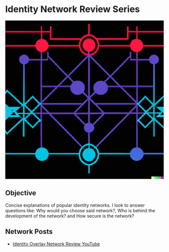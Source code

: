 # Identity Network Review Series

![Synth](./Assets/Synth.png)

## Objective

Concise explanations of popular identity networks. I look to answer questions like: Why would you choose said network?, Who is behind the development of the network? and How secure is the network?

## Network Posts

- [Identity Overlay Network Review YouTube](./Identity-Overlay-Network-Review-YouTube)